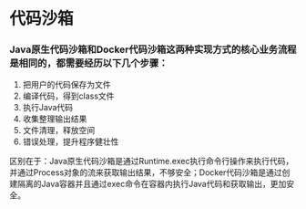 # 代码沙箱

### Java原生代码沙箱和Docker代码沙箱这两种实现方式的核心业务流程是相同的，都需要经历以下几个步骤：

1. 把用户的代码保存为文件
2. 编译代码，得到class文件
3. 执行Java代码
4. 收集整理输出结果
5. 文件清理，释放空间
6. 错误处理，提升程序健壮性

区别在于：Java原生代码沙箱是通过Runtime.exec执行命令行操作来执行代码，并通过Process对象的流来获取输出结果，不够安全；Docker代码沙箱是通过创建隔离的Java容器并且通过exec命令在容器内执行Java代码和获取输出，更加安全。

